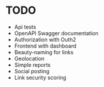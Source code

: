 # TODO

 - Api tests
 - OpenAPI Swagger documentation
 - Authorization with Outh2
 - Frontend with dashboard
 - Beauty-naming for links
 - Geolocation
 - Simple reports
 - Social posting
 - Link security scoring
